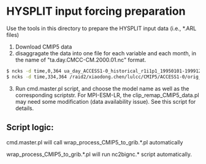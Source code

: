 # HYSPLIT input forcing preparation

Use the tools in this directory to prepare the HYSPLIT input data (i.e., *.ARL files)

1. Download CMIP5 data
2. disaggragate the data into one file for each variable and each month, in the name of "ta.day.CMCC-CM.2000.01.nc" format.
```sh
$ ncks -d time,0,364 ua_day_ACCESS1-0_historical_r1i1p1_19950101-19991231.nc  /raid2/xiaodong.chen/lulcc/CMIP5/ACCESS1-0/orig_global/ua_day_ACCESS1-0_historical_r1i1p1_19950101-19951231.nc
$ ncks -d time,334,364 /raid2/xiaodong.chen/lulcc/CMIP5/ACCESS1-0/orig_global/ua_day_ACCESS1-0_historical_r1i1p1_19950101-19951231.nc /raid2/xiaodong.chen/lulcc/CMIP5/ACCESS1-0/remap_by_month/ua.day.ACCESS1-0.1995.12.nc
```

3. Run cmd.master.pl script, and choose the model name as well as the corresponding scriptstr. For MPI-ESM-LR, the clip_remap_CMIP5_data.pl may need some modification (data availability issue). See this script for details.

## Script logic:
cmd.master.pl will call wrap\_process_CMIP5_to_grib.\*.pl automatically

wrap\_process_CMIP5_to_grib.\*.pl will run nc2bignc.\* script automatically.
